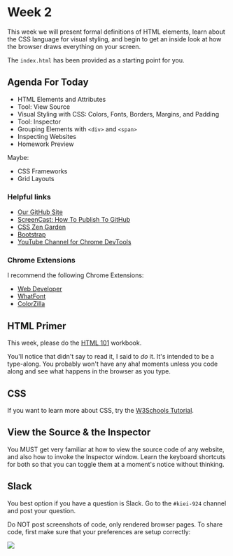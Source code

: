 # Week 2

This week we will present formal definitions of HTML elements,
learn about the CSS language for visual styling,
and begin to get an inside look at how the browser draws everything
on your screen.

The `index.html` has been provided as a starting point for you.


## Agenda For Today

* HTML Elements and Attributes
* Tool: View Source
* Visual Styling with CSS: Colors, Fonts, Borders, Margins, and Padding
* Tool: Inspector
* Grouping Elements with `<div>` and `<span>`
* Inspecting Websites
* Homework Preview

Maybe:

* CSS Frameworks
* Grid Layouts

### Helpful links

* [Our GitHub Site](http://github.com/kiei924)
* [ScreenCast: How To Publish To GitHub](https://www.youtube.com/watch?v=5JWBmVEgnUU)
* [CSS Zen Garden](http://www.csszengarden.com/)
* [Bootstrap](http://getbootstrap.com/)
* [YouTube Channel for Chrome DevTools](https://www.youtube.com/channel/UCnUYZLuoy1rq1aVMwx4aTzw)


### Chrome Extensions

I recommend the following Chrome Extensions:

* [Web Developer](https://chrome.google.com/webstore/detail/web-developer/bfbameneiokkgbdmiekhjnmfkcnldhhm?hl=en-US)
* [WhatFont](https://chrome.google.com/webstore/detail/whatfont/jabopobgcpjmedljpbcaablpmlmfcogm)
* [ColorZilla](https://chrome.google.com/webstore/detail/colorzilla/bhlhnicpbhignbdhedgjhgdocnmhomnp)


## HTML Primer

This week, please do the [HTML 101](html101.pdf) workbook.  

You'll notice that didn't say to read it, I said to *do* it.  It's intended
to be a type-along.  You probably won't have any aha! moments unless you
code along and see what happens in the browser as you type.


## CSS

If you want to learn more about CSS, try the [W3Schools Tutorial](https://www.w3schools.com/css/).

## View the Source & the Inspector

You MUST get very familiar at how to view the source code of any website, and
also how to invoke the Inspector window.  Learn the keyboard shortcuts for both
so that you can toggle them at a moment's notice without thinking.


## Slack

You best option if you have a question is Slack.  Go to the `#kiei-924` channel and post
your question.  

Do NOT post screenshots of code, only rendered browser pages.  To share code, first
make sure that your preferences are setup correctly:

![](https://www.evernote.com/l/AAYm1ze0i0NKWoM6MQvNju4WpTOuQR4kWLQB/image.png)
